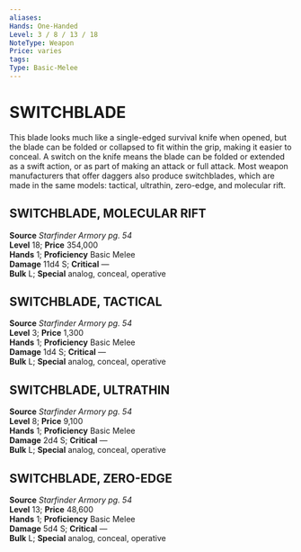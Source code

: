 ```yaml
---
aliases: 
Hands: One-Handed
Level: 3 / 8 / 13 / 18
NoteType: Weapon
Price: varies
tags: 
Type: Basic-Melee
---
```

# SWITCHBLADE
This blade looks much like a single-edged survival knife when opened, but the blade can be folded or collapsed to fit within the grip, making it easier to conceal. A switch on the knife means the blade can be folded or extended as a swift action, or as part of making an attack or full attack. Most weapon manufacturers that offer daggers also produce switchblades, which are made in the same models: tactical, ultrathin, zero-edge, and molecular rift.  

##  SWITCHBLADE, MOLECULAR RIFT

**Source** _Starfinder Armory pg. 54_  
**Level** 18; **Price** 354,000  
**Hands** 1; **Proficiency** Basic Melee  
**Damage** 11d4 S; **Critical** —  
**Bulk** L; **Special** analog, conceal, operative

##  SWITCHBLADE, TACTICAL

**Source** _Starfinder Armory pg. 54_  
**Level** 3; **Price** 1,300  
**Hands** 1; **Proficiency** Basic Melee  
**Damage** 1d4 S; **Critical** —  
**Bulk** L; **Special** analog, conceal, operative

##  SWITCHBLADE, ULTRATHIN

**Source** _Starfinder Armory pg. 54_  
**Level** 8; **Price** 9,100  
**Hands** 1; **Proficiency** Basic Melee  
**Damage** 2d4 S; **Critical** —  
**Bulk** L; **Special** analog, conceal, operative

##  SWITCHBLADE, ZERO-EDGE

**Source** _Starfinder Armory pg. 54_  
**Level** 13; **Price** 48,600  
**Hands** 1; **Proficiency** Basic Melee  
**Damage** 5d4 S; **Critical** —  
**Bulk** L; **Special** analog, conceal, operative